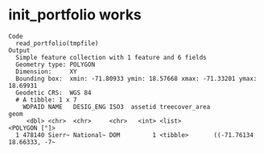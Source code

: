 # init_portfolio works

    Code
      read_portfolio(tmpfile)
    Output
      Simple feature collection with 1 feature and 6 fields
      Geometry type: POLYGON
      Dimension:     XY
      Bounding box:  xmin: -71.80933 ymin: 18.57668 xmax: -71.33201 ymax: 18.69931
      Geodetic CRS:  WGS 84
      # A tibble: 1 x 7
        WDPAID NAME   DESIG_ENG ISO3  assetid treecover_area                      geom
         <dbl> <chr>  <chr>     <chr>   <int> <list>                     <POLYGON [°]>
      1 478140 Sierr~ National~ DOM         1 <tibble>       ((-71.76134 18.66333, -7~

